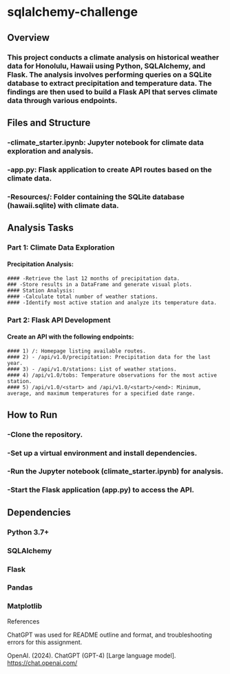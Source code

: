 # sqlalchemy-challenge

## Overview

  ### This project conducts a climate analysis on historical weather data for Honolulu, Hawaii using Python, SQLAlchemy, and Flask. The analysis involves performing queries on a SQLite database to extract precipitation and temperature data. The findings are then used to build a Flask API that serves climate data through various endpoints.

## Files and Structure
  ### -climate_starter.ipynb: Jupyter notebook for climate data exploration and analysis.
  ### -app.py: Flask application to create API routes based on the climate data.
  ### -Resources/: Folder containing the SQLite database (hawaii.sqlite) with climate data.

## Analysis Tasks

### Part 1: Climate Data Exploration

  #### Precipitation Analysis:
  
    #### -Retrieve the last 12 months of precipitation data.
    ### -Store results in a DataFrame and generate visual plots.
    #### Station Analysis:
    #### -Calculate total number of weather stations.
    #### -Identify most active station and analyze its temperature data.

### Part 2: Flask API Development

  #### Create an API with the following endpoints:
    
    #### 1) /: Homepage listing available routes.
    #### 2) - /api/v1.0/precipitation: Precipitation data for the last year.
    #### 3) - /api/v1.0/stations: List of weather stations.
    #### 4) /api/v1.0/tobs: Temperature observations for the most active station.
    #### 5) /api/v1.0/<start> and /api/v1.0/<start>/<end>: Minimum, average, and maximum temperatures for a specified date range.

## How to Run
  ### -Clone the repository.
  ### -Set up a virtual environment and install dependencies.
  ### -Run the Jupyter notebook (climate_starter.ipynb) for analysis.
  ### -Start the Flask application (app.py) to access the API.

## Dependencies
  ### Python 3.7+
  ### SQLAlchemy
  ### Flask
  ### Pandas
  ### Matplotlib

References 

ChatGPT was used for README outline and format, and troubleshooting errors for this assignment.

OpenAI. (2024). ChatGPT (GPT-4) [Large language model]. https://chat.openai.com/
